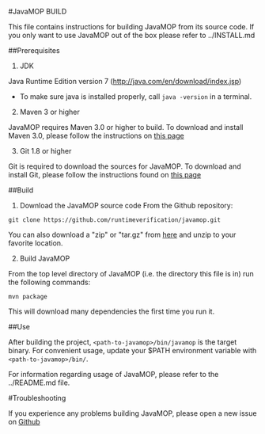 #JavaMOP BUILD

This file contains instructions for building JavaMOP from its source code. 
If you only want to use JavaMOP out of the box please refer to ../INSTALL.md

##Prerequisites

1. JDK

 Java Runtime Edition version 7 (http://java.com/en/download/index.jsp)
 * To make sure java is installed properly, call `java -version` in a terminal.

2. Maven 3 or higher

 JavaMOP requires Maven 3.0 or higher to build. To download and
 install Maven 3.0, please follow the instructions on 
 [this page](http://maven.apache.org/download.cgi)

3. Git 1.8 or higher

 Git is required to download the sources for JavaMOP. To
 download and install Git, please follow the instructions found
 on [this page](http://git-scm.com/book/en/Getting-Started-Installing-Git)

##Build

1. Download the JavaMOP source code From the Github repository:

 ```git clone https://github.com/runtimeverification/javamop.git```

 You can also download a "zip" or "tar.gz" from [here](https://github.com/runtimeverification/javamop/releases) and unzip to your favorite location.

2. Build JavaMOP

 From the top level directory of JavaMOP (i.e. the directory this
 file is in) run the following commands:

 ```mvn package```

 This will download many dependencies the first time you run it.


##Use 

After building the project, `<path-to-javamop>/bin/javamop` is the target binary. For convenient usage, update your $PATH environment variable with `<path-to-javamop>/bin/`.

For information regarding usage of JavaMOP, please refer to the ../README.md file.

#Troubleshooting

If you experience any problems building JavaMOP, please open a new
issue on [Github](https://github.com/runtimeverification/javamop/issues)
